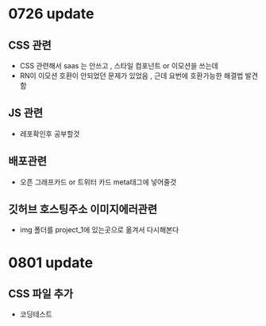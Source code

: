 # 0726 update

## CSS 관련
- CSS 관련해서 saas 는 안쓰고 , 스타일 컴포넌트 or 이모션을 쓰는데
- RN이 이모션 호환이 안되었던 문제가 있었음 , 근데 요번에 호환가능한 해결법 발견함

## JS 관련
- 레포확인후 공부할것

## 배포관련
- 오픈 그래프카드 or 트위터 카드 meta태그에 넣어줄것

## 깃허브 호스팅주소 이미지에러관련
- img 폴더를 project_1에 있는곳으로 옮겨서 다시해본다

# 0801 update

## CSS 파일 추가
- 코딩테스트 

